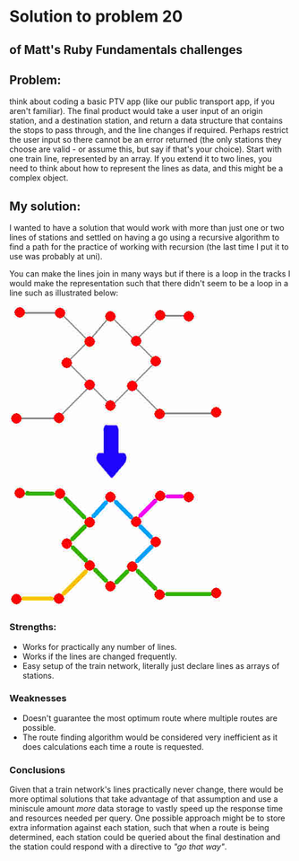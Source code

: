 # Solution to problem 20
## of Matt's Ruby Fundamentals challenges

## Problem:

think about coding a basic PTV app (like our public transport app, if you aren't familiar). The final product would take a user input of an origin station, and a destination station, and return a data structure that contains the stops to pass through, and the line changes if required. Perhaps restrict the user input so there cannot be an error returned (the only stations they choose are valid - or assume this, but say if that's your choice). Start with one train line, represented by an array. If you extend it to two lines, you need to think about how to represent the lines as data, and this might be a complex object. 

## My solution:

I wanted to have a solution that would work with more than just one or two lines of stations and settled on having a go using a recursive algorithm to find a path for the practice of working with recursion (the last time I put it to use was probably at uni).

You can make the lines join in many ways but if there is a loop in the tracks I would make the representation such that there didn't seem to be a loop in a line such as illustrated below:

![Metro map with lines declared with colours](/metro-no-loop.jpg)

### Strengths:

* Works for practically any number of lines.
* Works if the lines are changed frequently.
* Easy setup of the train network, literally just declare lines as arrays of stations.

### Weaknesses

* Doesn't guarantee the most optimum route where multiple routes are possible.
* The route finding algorithm would be considered very inefficient as it does calculations each time a route is requested.

### Conclusions

Given that a train network's lines practically never change, there would be more optimal solutions that take advantage of that assumption and use a miniscule amount *more* data storage to vastly speed up the response time and resources needed per query. One possible approach might be to store extra information against each station, such that when a route is being determined, each station could be queried about the final destination and the station could respond with a directive to *"go that way"*.
